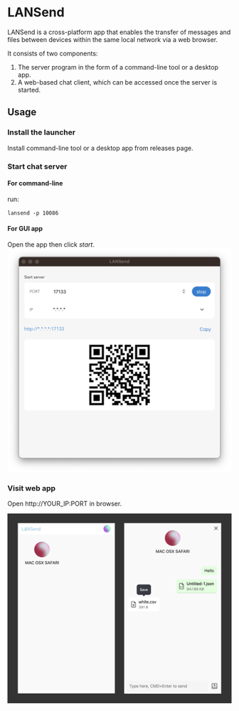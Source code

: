 # LANSend

LANSend is a cross-platform app that enables the transfer of messages and files between devices within the same local network via a web browser.

It consists of two components:

1. The server program in the form of a command-line tool or a desktop app.
2. A web-based chat client, which can be accessed once the server is started.

## Usage

### Install the launcher

Install command-line tool or a desktop app from releases page.

### Start chat server

#### For command-line

run:

```
lansend -p 10086
```

#### For GUI app

Open the app then click _start_.
![](./screenshots/app.png)

### Visit web app

Open http://YOUR_IP:PORT in browser.

![](./screenshots/web.png)
